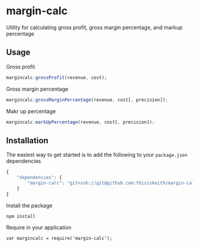 # margin-calc

Utility for calculating gross profit, gross margin percentage, and markup percentage

## Usage

Gross profit
```js
margincalc.grossProfit(revenue, cost);
```

Gross margin percentage
```js
margincalc.grossMarginPercentage(revenue, cost[, precision]);
```

Makr up percentage
```js
margincalc.markUpPercentage(revenue, cost[, precision]);
```

## Installation

The easiest way to get started is to add the following to your `package.json` dependencies
```js
{
    "dependencies": {
        "margin-calc": "git+ssh://git@github.com:thisiskeith/margin-calc.git",
    }
}
```
Install the package
```js
npm install
```
Require in your application
```
var margincalc = require('margin-calc');
```
